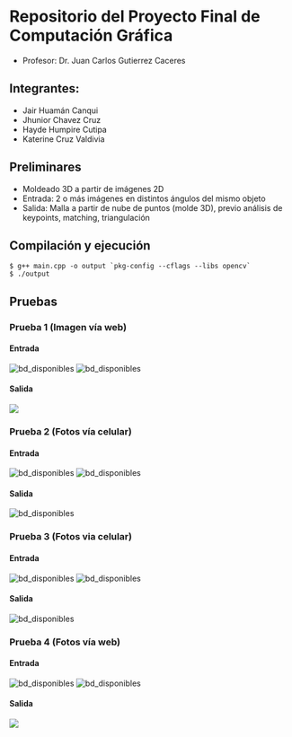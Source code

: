 # Repositorio del Proyecto Final de Computación Gráfica
 
- Profesor: 
Dr. Juan Carlos Gutierrez Caceres

## Integrantes:
- Jair Huamán Canqui
- Jhunior Chavez Cruz
- Hayde Humpire Cutipa
- Katerine Cruz Valdivia

## Preliminares
- Moldeado 3D a partir de imágenes 2D
- Entrada: 2 o más imágenes en distintos ángulos del mismo objeto
- Salida: Malla a partir de nube de puntos (molde 3D), previo análisis de keypoints, matching, triangulación

## Compilación y ejecución
```
$ g++ main.cpp -o output `pkg-config --cflags --libs opencv`
$ ./output
```
## Pruebas

### Prueba 1 (Imagen vía web)
#### Entrada
![bd_disponibles](Pruebas/bR5_opt.jpg)
![bd_disponibles](Pruebas/bL5_opt.jpg)

#### Salida
![](Resultados/plantita.gif) 

### Prueba 2 (Fotos vía celular)
#### Entrada
![bd_disponibles](Pruebas/bR3.jpg)
![bd_disponibles](Pruebas/bL3.jpg)

#### Salida
![bd_disponibles](Resultados/manito.gif)

### Prueba 3 (Fotos via celular)
#### Entrada 
![bd_disponibles](Pruebas/bL7.jpg)
![bd_disponibles](Pruebas/bR7.jpg)
#### Salida
![bd_disponibles](Resultados/botella.gif)

### Prueba 4 (Fotos vía web)
#### Entrada
![bd_disponibles](Pruebas/bR.jpg)
![bd_disponibles](Pruebas/bL.jpg)

#### Salida
![](Resultados/webgame.gif) 


